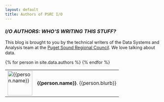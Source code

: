 ```yaml
---
layout: default
title: Authors of PSRC I/O
---
```


### _I/O AUTHORS: WHO'S WRITING THIS STUFF?_

This blog is brought to you by the technical writers of the Data Systems and Analysis team at the <a href="http://www.psrc.org">Puget Sound Regional Council</a>. We love talking about data.

<table class="author_table">
{% for person in site.data.authors %}
	<tr><td class="author_table">
		<img src="{{person.image}}" alt="{{person.name}}" width="80">
	</td><td class="author_table">
		<p><strong>{{person.name}}</strong>. {{person.blurb}}</p>
	</td>
	</tr>
{% endfor %}
</table>

